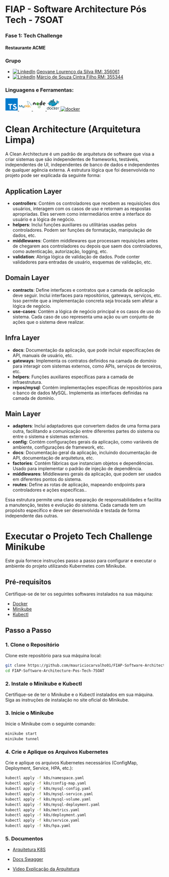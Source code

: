 # FIAP - Software Architecture Pós Tech - 7SOAT

### Fase 1: Tech Challenge

#### Restaurante ACME

### Grupo

- <a href="https://linkedin.com/in/geovanelourenco" target="_blank"><img src="https://raw.githubusercontent.com/rahuldkjain/github-profile-readme-generator/master/src/images/icons/Social/linked-in-alt.svg" alt="LinkedIn" width="20" height="20"/></a> [Geovane Lourenço da Silva RM: 356061](https://www.linkedin.com/in/geovanelourenco)
- <a href="https://linkedin.com/in/marciocintrafilho" target="_blank"><img src="https://raw.githubusercontent.com/rahuldkjain/github-profile-readme-generator/master/src/images/icons/Social/linked-in-alt.svg" alt="LinkedIn" width="20" height="20"/></a> [Márcio de Souza Cintra Filho RM: 355344](https://linkedin.com/in/marciocintrafilho)

<h3 align="left">Linguagens e Ferramentas:</h3>
<a href="https://www.typescriptlang.org/" target="_blank" rel="noreferrer"> <img src="https://raw.githubusercontent.com/devicons/devicon/master/icons/typescript/typescript-original.svg" alt="typescript" width="40" height="40"/> </a><a href="https://www.mysql.com/" target="_blank" rel="noreferrer"> <img src="https://raw.githubusercontent.com/devicons/devicon/master/icons/mysql/mysql-original-wordmark.svg" alt="mysql" width="40" height="40"/> </a><a href="https://nodejs.org" target="_blank" rel="noreferrer"> <img src="https://raw.githubusercontent.com/devicons/devicon/master/icons/nodejs/nodejs-original-wordmark.svg" alt="nodejs" width="40" height="40"/> </a><a href="https://www.docker.com/" target="_blank" rel="noreferrer"> <img src="https://raw.githubusercontent.com/devicons/devicon/master/icons/docker/docker-original-wordmark.svg" alt="docker" width="40" height="40"/> </a>
</a><a href="https://kubernetes.io/pt-br" target="_blank" rel="noreferrer"> <img src="https://encrypted-tbn0.gstatic.com/images?q=tbn:ANd9GcS0ZRaprpBOQN_FpQY_8ImbRvEtOY9UgLO6cg&s" alt="docker" width="40" height="40"/> </a>

<h1>Clean Architecture (Arquitetura Limpa)</h1>
<p>A Clean Architecture é um padrão de arquitetura de software que visa a criar sistemas que são independentes de frameworks, testáveis, independentes de UI, independentes de banco de dados e independentes de qualquer agência externa. A estrutura lógica que foi desenvolvida no projeto pode ser explicada da seguinte forma:</p>

<div class="layer">
    <h2>Application Layer</h2>
    <ul>
        <li><strong>controllers</strong>: Contém os controladores que recebem as requisições dos usuários, interagem com os casos de uso e retornam as respostas apropriadas. Eles servem como intermediários entre a interface do usuário e a lógica de negócio.</li>
        <li><strong>helpers</strong>: Inclui funções auxiliares ou utilitárias usadas pelos controladores. Podem ser funções de formatação, manipulação de dados, etc.</li>
        <li><strong>middlewares</strong>: Contém middlewares que processam requisições antes de chegarem aos controladores ou depois que saem dos controladores, como autenticação, autorização, logging, etc.</li>
        <li><strong>validation</strong>: Abriga lógica de validação de dados. Pode conter validadores para entradas de usuário, esquemas de validação, etc.</li>
    </ul>
</div>
<div class="layer">
    <h2>Domain Layer</h2>
    <ul>
        <li><strong>contracts</strong>: Define interfaces e contratos que a camada de aplicação deve seguir. Inclui interfaces para repositórios, gateways, serviços, etc. Isso permite que a implementação concreta seja trocada sem afetar a lógica de negócio.</li>
        <li><strong>use-cases</strong>: Contém a lógica de negócio principal e os casos de uso do sistema. Cada caso de uso representa uma ação ou um conjunto de ações que o sistema deve realizar.</li>
    </ul>
</div>
<div class="layer">
    <h2>Infra Layer</h2>
    <ul>
        <li><strong>docs</strong>: Documentação da aplicação, que pode incluir especificações de API, manuais de usuário, etc.</li>
        <li><strong>gateways</strong>: Implementa os contratos definidos na camada de domínio para interagir com sistemas externos, como APIs, serviços de terceiros, etc.</li>
        <li><strong>helpers</strong>: Funções auxiliares específicas para a camada de infraestrutura.</li>
        <li><strong>repos/mysql</strong>: Contém implementações específicas de repositórios para o banco de dados MySQL. Implementa as interfaces definidas na camada de domínio.</li>
    </ul>
</div>
<div class="layer">
    <h2>Main Layer</h2>
    <ul>
        <li><strong>adapters</strong>: Inclui adaptadores que convertem dados de uma forma para outra, facilitando a comunicação entre diferentes partes do sistema ou entre o sistema e sistemas externos.</li>
        <li><strong>config</strong>: Contém configurações gerais da aplicação, como variáveis de ambiente, configurações de framework, etc.</li>
        <li><strong>docs</strong>: Documentação geral da aplicação, incluindo documentação de API, documentação de arquitetura, etc.</li>
        <li><strong>factories</strong>: Contém fábricas que instanciam objetos e dependências. Usado para implementar o padrão de injeção de dependência.</li>
        <li><strong>middlewares</strong>: Middlewares gerais da aplicação, que podem ser usados em diferentes pontos do sistema.</li>
        <li><strong>routes</strong>: Define as rotas de aplicação, mapeando endpoints para controladores e ações específicas..</li>
    </ul>
</div>
<p>Essa estrutura permite uma clara separação de responsabilidades e facilita a manutenção, testes e evolução do sistema. Cada camada tem um propósito específico e deve ser desenvolvida e testada de forma independente das outras.</p>

# Executar o Projeto Tech Challenge Minikube

Este guia fornece instruções passo a passo para configurar e executar o ambiente do projeto utilizando Kubermetes com Minikube.

## Pré-requisitos

Certifique-se de ter os seguintes softwares instalados na sua máquina:

- [Docker](https://www.docker.com/get-started)
- [Minikube](https://minikube.sigs.k8s.io/docs/start/?arch=%2Fwindows%2Fx86-64%2Fstable%2F.exe+download)
- [Kubectl](https://kubernetes.io/pt-br/docs/reference/kubectl/)

## Passo a Passo

### 1. Clone o Repositório

Clone este repositório para sua máquina local:

```sh
git clone https://github.com/mauriciocarvalho01/FIAP-Software-Architecture-Pos-Tech-7SOAT.git
cd FIAP-Software-Architecture-Pos-Tech-7SOAT
```

### 2. Instale o Minikube e Kubectl

Certifique-se de ter o Minikube e o Kubectl instalados em sua máquina. Siga as instruções de instalação no site oficial do Minikube.


### 3. Inicie o Minikube

Inicie o Minikube com o seguinte comando:

```sh
minikube start
minikube tunnel
```

### 4. Crie e Aplique os Arquivos Kubernetes

Crie e aplique os arquivos Kubernetes necessários (ConfigMap, Deployment, Service, HPA, etc.):

```sh
kubectl apply -f k8s/namespace.yaml
kubectl apply -f k8s/config-map.yaml
kubectl apply -f k8s/mysql-config.yaml
kubectl apply -f k8s/mysql-service.yaml
kubectl apply -f k8s/mysql-volume.yaml
kubectl apply -f k8s/mysql-deployment.yaml
kubectl apply -f k8s/metrics.yaml
kubectl apply -f k8s/deployment.yaml
kubectl apply -f k8s/service.yaml
kubectl apply -f k8s/hpa.yaml
```

### 5. Documentos

- [Arquitetura K8S](https://viewer.diagrams.net/?tags=%7B%7D&lightbox=1&highlight=0000ff&edit=_blank&layers=1&nav=1&title=k8sdois.drawio#R%3Cmxfile%3E%3Cdiagram%20name%3D%22P%C3%A1gina-1%22%20id%3D%229Qy2GV0Yn8fTzICAZpW6%22%3E7V1dc5s6Gv41ubQGCZDEZeIk7c5ud7qT2emeqwwB2WaCjQs4cfrrVwJkgyQnPilg7JJ%2BxLwIDI8evZ8SXNnT5fZL6q8X35KQxVfICrdX9u0VQp6H%2Bf9C8FYKXJeUgnkahaUI7gUP0S9WCa1KuolCljUa5kkS59G6KQyS1YoFeUPmp2ny2mw2S%2BLmt679OdMED4Ef69IfUZgvSilFZC%2F%2FyqL5Qn4zxF65Z%2BnLxtWdZAs%2FTF5rIvvuyp6mSZKXn5bbKYsFdhKX8rj7A3t3F5ayVX7MAbP%2F%2FNw%2Bf53k%2F02mv36wl8fJ7SOaoPIsL368qW64utj8TSKQJptVyMRJrCv75nUR5exh7Qdi7yvvci5b5MuYb0H%2BUb%2Bo6jpfWJqzbU1UXeQXlixZnr7xJtVeiVdFGOhU2697%2BJErGy3q2LuSNH7V6fPdyfe48A8VNH8DJmd4MHkKTMQAk2OEyXG7ggl%2BDFP2zPJgUaG0TqJVXlyEe8P%2F8sualv9c3nQqJAC5BqFJRnQh1JvxX9D0DarQJCO6EOrNxJa86qbQJCOufsXq0dBwNFSO5n%2Ftm2STx9GKTXeqUGA8S1b5NImTtMDf5n%2FuRY%2FezKI4rsnvbgm0RPssT5NnVtszK374ntDPFjuCC6JGXE3%2By39i8fcki%2FIoWfF9T0meJ8tag%2Bs4mosdeSLGgF9tBZz4LG0OCnGllQGASG5XzBFf6Wfr8rZm0VZcxw3XqGuxc7mdC9sD%2FNfMASnLkk0asH8E4npu%2BGb5qdmKPWePQZxswnYGI1SUFqL6aPQMY9HraiR62ki8%2FvHABXf%2FfNCGJL%2FHvNkTWi%2BpnbmMwlAcbtRzTU1Y61XkdKL6kK2DDV0D2nZnem%2BIZtRRDITn6QZi16hhIGwPdgWUbQAKx3nFkwZi%2BOcmkTsmWcGga94AOettgZDczz%2FNxe%2BC2tY03mSCs9VZ%2BVWWJy7bnI77kLTUrdgGlH7Mf9gr%2F62P%2BW80Tl2bFIOFsAFbplz3lzTR7OC9S11b6Cl%2BQBixve1cJSvWUhdSRX95ev8RUhh3tQep21EPIjo8DWYfoeeRhY0arDuqHwGUZF20LILLOixmCn%2FI%2FFjsuPGD53nRCSbvrPiya%2BkiGf2l6npuF3kuoudrgQS6D8KVDSLuI80i3r0pCPg3ovvQz33%2BS8gz%2Frv0CsUA5htQsOXe8h6Lvdz6UbBezVvocQcT4Db63Ia61erVkZLdW%2BvvWeSvJyF7YXGyXvKbnSz9YMGRyU7oWaFuhpyDXH3I9epaoWNiynG8tTXeXMsBzolHnO4jHhxxE50MZz%2FmMDSYOZOV627M6dHjv5OQM9H6wtFYn1LPtRRBOrZKfOQioOs6iA1OWGe4O0four6dMOwqThg2BBuEmJwwRDpzwsjHQOnZonrmsQZSIwYpAM2agH4yLlECC0SJe4feTbCp6VBgWUWCD2BbSUVWeUJF6hmlpmSp5x04MSmOBp53RD5UWKVG2yIJqYZcz5snlq4YR7UwegKBvaiAtOqHdVol6laFrvlt5hKLAqp4k4YIgiIg9V2dvcTriLv2Ebmikbt%2FOHc92NS6rjzFKYlryt2NxB2J%2Bx5xB6Fxj6jejsT9w4lr8BYGoXRdjbu5DZYsjDbLE4ZhVjvBBYGcnE3QsWVQGLDHIMzGBm3xN0tU1oESVa3rhlaeaqs0C%2BFugAymR%2FVoUXREFKTJBQwhXW85yDbk8PqF3FQlaXEQlX13sWNITcKfvD%2BdDuv2IrWYDa4z28o0YrXYa5gZ1Gty19E9Cg3lvpOM0LIVlAwlcWgbS72ou0mfA6yJQ6IGWK6hWmCq10DaGU66x3TL1nHyJko1pywWtGRiIbFVzB1TraDXKTeuqVbQkkZe%2BUsZ1Yp2ovo2OP3c1nwqaLk8KHW83U9zbpVtKsZZEMgKRD99rScwUpbl%2Fib1OaYTP1iyE4%2ByA%2FXykM38TZx3pPoc6hr8on5nfrq6NV2%2BZT%2FjC9B6lEAgixUScUJNiPer%2BMba3zln83Z5u7BwEVrRCw4G0geRatuDwPVqPxppqYGzBAPaFWuP8CVH1v5JrKUUq%2BpVYy05NW3xETW%2Fk4dA1DGsbOg3BMK6h%2FY9CS8i9oE2kP6nxNvV8e7XB8BH5DBGbTpYbfpBRW%2BdhB25BVQoWI27hACLGtSq0xV7TRWmkb0je5vuga53h8FePf4qIt7J2wVYO%2Brs0axQ97BrSvb1mmXAevSgJoAm2wuAX%2FXsPE7uU2d45PM8Bu0CQ8tQMOnZB5azvWtAPbD0JQpOujCqQz8YQsPMhn4dYXLEioHRlRisK7FzGrKXoBWSuh7AyNr9QIWvhsmYBAG52r%2FhPnTGWDQydmTs3uHybOBYWqJ2UIzVc2Ca87VD48xtnKN6vxBBg%2FMr01392Dg9t1YGHJcBOiWYj%2BWDI8CIv7XPbPTTBQOcM4QsOrg0MNEzO1OxznvOZd%2F8ky6cbYmuyFJWK1NsSkrs9HY%2F9BxLwhfhUwTLNhgKbaROQfcsPYuACSAGN0KWFton6VgBHkm6IynCHrCxQlLLoEl7p6me7tK83Rc%2FvQhTpqfYPWJKN%2FbsbVE9kVY6vEHlS5w98sjxgOLoGpHv28%2BVayqG5OdquV7X9CDHfv1cqidxvn6%2FPn9ialhjGQ6fLMNLx1X3F%2BE2LNZ%2BGwSl6nJZW2jSAU10pB%2FPVZ%2FssDhvXaHkHwg6fbGSHhEJ927AbOVJxNQ1pQz6NmF6OPaQJ6k%2Fv4hq5W6p3PtZmn4t2RGF9NGSDd%2BSrV9aYSihWvBlyNKIYg8yGLCuSOrpsddI0rMkaSvlSRdhILPLQ2KpHqeWGQI5Ns%2FceEENdGq0X33nB2QnG3C%2FhFKkq06%2FGwjqekhxvckX%2FEY5doXGFG9fuef%2Fc3GSRr8q4dn3B8SlHq11iWNaj9yrG%2BeNay8uwkJmreQjOEeBfPuNpCg2xcHEAjKV1ahjdJWH8PRSvDhxFGST7BKyD5ZnA9zMBbmOcaY6dAHpVV2P1fiLUBDBY5rEbTxaESIbAtTkqoNNTxLgQtNbb%2BSCqfapqieBpJJImR%2BK10idvaJAkAK76USYFYXnALmwsx89MeaDLkNPpE9t8NRWXjRwQENggA2P3sFdrXbbLfE4qCImT9EqjFYXUJaHNtznMd73KVwbeH36FNA6ogwqSTuL2fZavPqZw8JWYfXxNoj9LIuCZpc0QeXYpW%2F%2FExv8pqvNv6qWxcbttt7y9k1ubaO8dhjf%2Bqu2Z3%2BQ2JDHHOyw8vWl74AhZynkfjpn%2BTsN5QPsWNh4x7VOgFrXmspVUpaymIfWL6xxuaa%2Brr7hu1CFNX55VnOIY6Twpbz16rA9ZQxnUpSFq6baSmy0MxXk29347%2FDxiGeKd8dH61N8hKfmo8xlDIWPVGERtT7LR6qFYn3z8YisTAt8rHgF61puxzEzr%2FYcbjB4T%2BgDHP48HyXNPuSjjDUGwkfxzOMGizz8ST4iiyhnUh%2BS2jkfj3jGxZ%2BiH4%2Fmo1xqPhA%2BalqNyBL%2Bb%2BvH3SOE%2BuLjMW8obpOPfek6OeHn7GwvtpuM8Bwet36WXgR%2BfLJPM4xvpol4Pu6%2BuYiJvyWhePjL3f8B%3C%2Fdiagram%3E%3C%2Fmxfile%3E)


- [Docs Swagger](http://localhost/api-docs/)

- [Video Explicação da Arquitetura](https://youtube.com/watch?v=KJASKADHNAKDHAKD)

